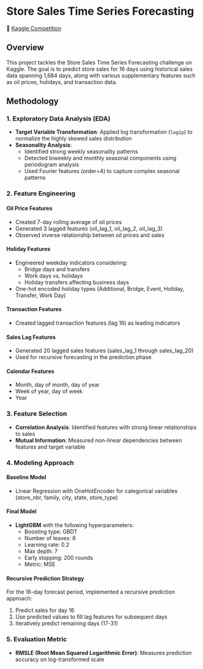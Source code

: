 # Store Sales Time Series Forecasting

🔗 [Kaggle Competition](https://www.kaggle.com/competitions/store-sales-time-series-forecasting)

## Overview
This project tackles the Store Sales Time Series Forecasting challenge on Kaggle. The goal is to predict store sales for 16 days using historical sales data spanning 1,684 days, along with various supplementary features such as oil prices, holidays, and transaction data.

## Methodology

### 1. Exploratory Data Analysis (EDA)
- **Target Variable Transformation**: Applied log transformation (`log1p`) to normalize the highly skewed sales distribution
- **Seasonality Analysis**: 
  - Identified strong weekly seasonality patterns
  - Detected biweekly and monthly seasonal components using periodogram analysis
  - Used Fourier features (order=4) to capture complex seasonal patterns

### 2. Feature Engineering

#### Oil Price Features
- Created 7-day rolling average of oil prices
- Generated 3 lagged features (oil_lag_1, oil_lag_2, oil_lag_3)
- Observed inverse relationship between oil prices and sales

#### Holiday Features
- Engineered weekday indicators considering:
  - Bridge days and transfers
  - Work days vs. holidays
  - Holiday transfers affecting business days
- One-hot encoded holiday types (Additional, Bridge, Event, Holiday, Transfer, Work Day)

#### Transaction Features
- Created lagged transaction features (lag 16) as leading indicators

#### Sales Lag Features
- Generated 20 lagged sales features (sales_lag_1 through sales_lag_20)
- Used for recursive forecasting in the prediction phase

#### Calendar Features
- Month, day of month, day of year
- Week of year, day of week
- Year

### 3. Feature Selection
- **Correlation Analysis**: Identified features with strong linear relationships to sales
- **Mutual Information**: Measured non-linear dependencies between features and target variable

### 4. Modeling Approach

#### Baseline Model
- Linear Regression with OneHotEncoder for categorical variables (store_nbr, family, city, state, store_type)

#### Final Model
- **LightGBM** with the following hyperparameters:
  - Boosting type: GBDT
  - Number of leaves: 8
  - Learning rate: 0.2
  - Max depth: 7
  - Early stopping: 200 rounds
  - Metric: MSE

#### Recursive Prediction Strategy
For the 16-day forecast period, implemented a recursive prediction approach:
1. Predict sales for day 16
2. Use predicted values to fill lag features for subsequent days
3. Iteratively predict remaining days (17-31)

### 5. Evaluation Metric
- **RMSLE (Root Mean Squared Logarithmic Error)**: Measures prediction accuracy on log-transformed scale

